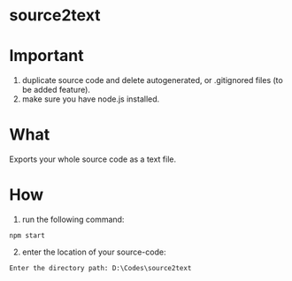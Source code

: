 # source2text
# Important
1. duplicate source code and delete autogenerated, or .gitignored files (to be added feature).
2. make sure you have node.js installed.
# What
Exports your whole source code as a text file.
# How
1. run the following command:
```
npm start
```
2. enter the location of your source-code:
```
Enter the directory path: D:\Codes\source2text
```
